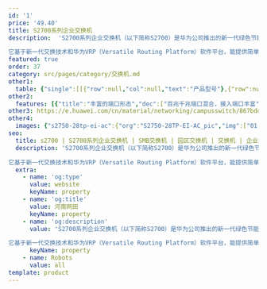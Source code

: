```yaml
---
id: '1'
price: '49.40'
title: S2700系列企业交换机
description:  'S2700系列企业交换机（以下简称S2700）是华为公司推出的新一代绿色节能的以太智能百兆接入交换机。

它基于新一代交换技术和华为VRP（Versatile Routing Platform）软件平台，能提供简单便利的安装维护手段， 同时融合了灵活的网络部署、完备的安全和QoS控制策略、绿色环保等先进技术，可满足以太网多业务承载和 接入需要，助力企业用户搭建面向未来的IT网络。'
featured: true
order: 37
category: src/pages/category/交换机.md
other1: 
  table: {"single":[[{"row":null,"col":null,"text":"产品型号"},{"row":null,"col":null,"text":"S2700-9TP-SI-AC"},{"row":null,"col":null,"text":"S2700-26TP-PWR-EI"},{"row":null,"col":null,"text":"S2710-52P-SI-AC"}],[{"row":null,"col":null,"text":"交换容量"},{"row":null,"col":null,"text":"32Gbps"},{"row":null,"col":null,"text":"32Gbps"},{"row":null,"col":null,"text":"32Gbps"}],[{"row":null,"col":null,"text":"包转发率"},{"row":null,"col":null,"text":"2.7Mpps"},{"row":null,"col":null,"text":"6.6Mpps"},{"row":null,"col":null,"text":"17.7Mpps"}],[{"row":null,"col":null,"text":"固定端口"},{"row":null,"col":null,"text":"下行8个百兆端口\n上行1个10/100/1000Base-T以太网端口，1个复用的千兆Combo SFP"},{"row":null,"col":null,"text":"下行24个百兆端口，支持PoE+\n上行2个10/100/1000Base-T以太网端口，2个复用的千兆Combo SFP"},{"row":null,"col":null,"text":"下行48个百兆端口\n上行4个千兆端口"}],[{"row":null,"col":null,"text":"MAC特性"},{"row":null,"col":null,"text":"支持8K MAC地址表\n支持删除动态MAC地址\n支持MAC地址老化时间可配置\n支持黑洞MAC地址　"},{"row":null,"col":null,"text":"支持8K MAC地址表\n支持删除动态MAC地址\n支持MAC地址老化时间可配置\n支持基于端口的MAC 地址学习使能控制\n支持黑洞MAC地址"},{"row":null,"col":null,"text":"支持8K MAC地址表\n支持删除动态MAC地址\n支持MAC地址老化时间可配置\n支持黑洞MAC地址　"}],[{"row":null,"col":null,"text":"VLAN特性"},{"row":null,"col":null,"text":"支持IEEE 802.1Q(VLAN)，整机支持4K个VLAN 支持基于端口的VLAN　　"},{"row":null,"col":null,"text":"支持IEEE 802.1Q(VLAN)，整机支持4K个VLAN\n支持基于端口的VLAN\n支持基于MAC地址的VLAN\n支持基于端口的QinQ"},{"row":null,"col":null,"text":"支持IEEE 802.1Q(VLAN)，整机支持4K个VLAN\n支持基于端口的VLAN　　"}],[{"row":null,"col":null,"text":"IP路由"},{"row":null,"col":"3","text":"静态路由"}],[{"row":null,"col":null,"text":"互通性"},{"row":null,"col":"3","text":"VBST基于VLAN生成树协议（和PVST/PVST+/RPVST互通）\nLNP链路类型协商协议（和DTP相似功能）\nVCMP VLAN集中管理协议（和VTP相似功能）详细的互联互通认证与报告，请访问这里。"}]]}
other2:
  features: [{"title":"丰富的端口形态","dec":["百兆千兆端口混合，接入端口丰富"]},{"title":"智能堆叠","dec":["iStack智能堆叠提升交换机可靠性、可扩展性，堆叠后的逻辑系统可统一配置管理，大大降低系统运维的成本"]},{"title":"静音节能","dec":["支持端口低耗电闲置模式，大幅降低功耗；采用无风扇静音设计，降低整机功耗，同时让您免除噪音的烦扰"]}]
other3: https://e.huawei.com/cn/material/networking/campusswitch/867bdde7ea9d4ce38ccc5336d312740e
other4:
  images: {"s2750-28tp-ei-ac":{"org":"S2750-28TP-EI-AC_pic","img":["01.webp","02.webp","03.webp","04.webp","07.webp","08.webp"]}}
seo:
  title: s2700 | S2700系列企业交换机 | SMB交换机 | 园区交换机 | 交换机 | 企业网络
  description: 'S2700系列企业交换机（以下简称S2700）是华为公司推出的新一代绿色节能的以太智能百兆接入交换机。

它基于新一代交换技术和华为VRP（Versatile Routing Platform）软件平台，能提供简单便利的安装维护手段， 同时融合了灵活的网络部署、完备的安全和QoS控制策略、绿色环保等先进技术，可满足以太网多业务承载和 接入需要，助力企业用户搭建面向未来的IT网络。'
  extra:
    - name: 'og:type'
      value: website
      keyName: property
    - name: 'og:title'
      value: 河南网田
      keyName: property
    - name: 'og:description'
      value: 'S2700系列企业交换机（以下简称S2700）是华为公司推出的新一代绿色节能的以太智能百兆接入交换机。

它基于新一代交换技术和华为VRP（Versatile Routing Platform）软件平台，能提供简单便利的安装维护手段， 同时融合了灵活的网络部署、完备的安全和QoS控制策略、绿色环保等先进技术，可满足以太网多业务承载和 接入需要，助力企业用户搭建面向未来的IT网络。'
      keyName: property
    - name: Robots
      value: all
template: product
---
```

